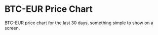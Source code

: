 # BTC-EUR Price Chart

BTC-EUR price chart for the last 30 days, something simple to show on a
screen.
